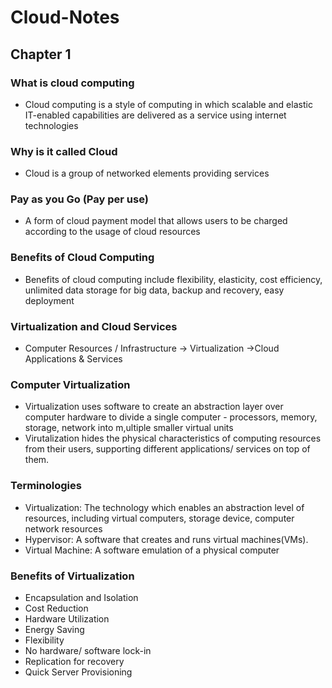 # Cloud-Notes
## Chapter 1
### What is cloud computing
* Cloud computing is a style of computing in which scalable and elastic IT-enabled capabilities are delivered as a service using internet technologies
### Why is it called Cloud
* Cloud is a group of networked elements providing services
### Pay as you Go (Pay per use)
* A form of cloud payment model that allows users to be charged according to the usage of cloud resources
### Benefits of Cloud Computing
* Benefits of cloud computing include flexibility, elasticity, cost efficiency, unlimited data storage for big data, backup and recovery, easy deployment

### Virtualization and Cloud Services
* Computer Resources / Infrastructure -> Virtualization ->Cloud Applications & Services

### Computer Virtualization
* Virtualization uses software to create an abstraction layer over computer hardware to divide a single computer - processors, memory, storage, network into m,ultiple smaller virtual units
* Virutalization hides the physical characteristics of computing resources from their users, supporting different applications/ services on top of them.

### Terminologies
* Virtualization: The technology which enables an abstraction level of resources, including virtual computers, storage device, computer network resources
* Hypervisor: A software that creates and runs virtual machines(VMs).
*  Virtual Machine: A software emulation of a physical computer

### Benefits of Virtualization
* Encapsulation and Isolation
* Cost Reduction
* Hardware Utilization
* Energy Saving
* Flexibility
* No hardware/ software lock-in
* Replication for recovery
* Quick Server Provisioning

